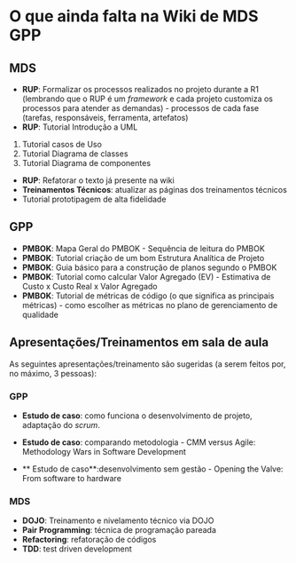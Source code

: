 # O que ainda falta na Wiki de MDS GPP

## MDS
* **RUP**: Formalizar os processos realizados no projeto durante a R1 (lembrando que o RUP é um _framework_ e cada projeto customiza os processos para atender as demandas)  - processos de cada fase (tarefas, responsáveis, ferramenta, artefatos)
* **RUP**: Tutorial Introdução a UML
1. Tutorial casos de Uso
2. Tutorial Diagrama de classes
3. Tutorial Diagrama de componentes
* **RUP**: Refatorar o texto já presente na wiki
* **Treinamentos Técnicos**: atualizar as páginas dos treinamentos técnicos 
* Tutorial prototipagem de alta fidelidade

## GPP
* **PMBOK**: Mapa Geral do PMBOK - Sequência de leitura do PMBOK
* **PMBOK**: Tutorial criação de um bom Estrutura Analítica de Projeto
* **PMBOK**: Guia básico para a construção de planos segundo o PMBOK
* **PMBOK**: Tutorial como calcular Valor Agregado (EV) - Estimativa de Custo x Custo Real x Valor Agregado
* **PMBOK**: Tutorial de métricas de código (o que significa as principais métricas) - como escolher as métricas no plano de gerenciamento de qualidade

## Apresentações/Treinamentos em sala de aula
As seguintes apresentações/treinamento são sugeridas (a serem feitos por, no máximo, 3 pessoas):

### GPP
* **Estudo de caso**: como funciona o desenvolvimento de projeto, adaptação do _scrum_.

* **Estudo de caso**: comparando metodologia - CMM versus Agile: Methodology Wars in Software Development

* ** Estudo de caso**:desenvolvimento sem gestão -  Opening the Valve: From software to hardware

### MDS

* **DOJO**: Treinamento e nivelamento técnico via DOJO
* **Pair Programming**: técnica de programação pareada
* **Refactoring**: refatoração de códigos
* **TDD**: test driven development 


